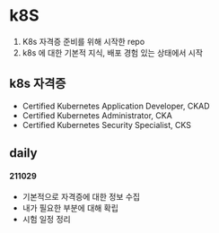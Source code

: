 # k8S

1. K8s 자격증 준비를 위해 시작한 repo
2. k8s 에 대한 기본적 지식, 배포 경험 있는 상태에서 시작 

## k8s 자격증
- Certified Kubernetes Application Developer, CKAD
- Certified Kubernetes Administrator, CKA
- Certified Kubernetes Security Specialist, CKS


## daily
#### 211029
- 기본적으로 자격증에 대한 정보 수집
- 내가 필요한 부분에 대해 확립
- 시험 일정 정리
